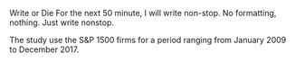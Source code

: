 Write or Die
For the next 50 minute, I will write non-stop. No formatting, nothing. Just write nonstop.

The study use the S&P 1500 firms for a period ranging from January 2009 to December 2017.